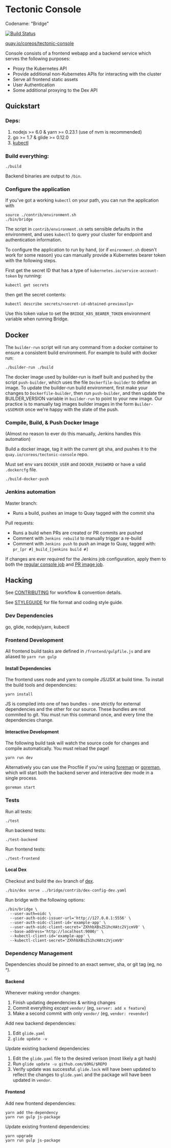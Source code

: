 Tectonic Console
================

Codename: "Bridge"

[![Build Status](https://jenkins-tectonic.prod.coreos.systems/buildStatus/icon?job=console-build)](https://jenkins-tectonic.prod.coreos.systems/job/console-build/)

[quay.io/coreos/tectonic-console](https://quay.io/repository/coreos/tectonic-console?tab=tags)

Console consists of a frontend webapp and a backend service which serves the following purposes:
- Proxy the Kubernetes API
- Provide additional non-Kubernetes APIs for interacting with the cluster
- Serve all frontend static assets
- User Authentication
- Some additional proxying to the Dex API

## Quickstart

### Deps:

1. nodejs >= 6.0 & yarn >= 0.23.1 (use of nvm is recommended)
2. go >= 1.7 & glide >= 0.12.0
3. [kubectl](http://kubernetes.io/docs/getting-started-guides/binary_release/#prebuilt-binary-release)

### Build everything:

```
./build
```

Backend binaries are output to `/bin`.


### Configure the application

If you've got a working `kubectl` on your path, you can run the application with

```
source ./contrib/environment.sh
./bin/bridge
```

The script in `contrib/environment.sh` sets sensible defaults in the environment, and uses `kubectl` to query your cluster for endpoint and authentication information.

To configure the application to run by hand, (or if `enironment.sh` doesn't work for some reason) you can manually provide a Kubernetes bearer token with the following steps.

First get the secret ID that has a type of `kubernetes.io/service-account-token` by running:
```
kubectl get secrets
```

then get the secret contents:
```
kubectl describe secrets/<secret-id-obtained-previously>
```

Use this token value to set the `BRIDGE_K8S_BEARER_TOKEN` environment variable when running Bridge.

## Docker

The `builder-run` script will run any command from a docker container to ensure a consistent build environment.
For example to build with docker run:
```
./builder-run ./build
```

The docker image used by builder-run is itself built and pushed by the
script `push-builder`, which uses the file `Dockerfile-builder` to
define an image. To update the builder-run build environment, first make
your changes to `Dockerfile-builder`, then run `push-builder`, and
then update the BUILDER_VERSION variable in `builder-run` to point to
your new image. Our practice is to manually tag images builder images in the form
`Builder-v$SEMVER` once we're happy with the state of the push.

### Compile, Build, & Push Docker Image

(Almost no reason to ever do this manually, Jenkins handles this automation)

Build a docker image, tag it with the current git sha, and pushes it to the `quay.io/coreos/tectonic-console` repo.

Must set env vars `DOCKER_USER` and `DOCKER_PASSWORD` or have a valid `.dockercfg` file.
```
./build-docker-push
```

### Jenkins automation

Master branch:

* Runs a build, pushes an image to Quay tagged with the commit sha

Pull requests:

* Runs a build when PRs are created or PR commits are pushed
* Comment with `Jenkins rebuild` to manually trigger a re-build
* Comment with `Jenkins push` to push an image to Quay, tagged with:
    `pr_[pr #]_build_[jenkins build #]`

If changes are ever required for the Jenkins job configuration, apply them to both the [regular console job](https://jenkins-tectonic.prod.coreos.systems/job/console-build/) and [PR image job](https://jenkins-tectonic.prod.coreos.systems/job/console-pr-image/).

## Hacking

See [CONTRIBUTING](CONTRIBUTING.md) for workflow & convention details.

See [STYLEGUIDE](STYLEGUIDE.md) for file format and coding style guide.

### Dev Dependencies

go, glide, nodejs/yarn, kubectl

### Frontend Development

All frontend build tasks are defined in `/frontend/gulpfile.js` and are aliased to `yarn run gulp`

#### Install Dependencies

The frontend uses node and yarn to compile JS/JSX at build time. To install the build tools and dependencies:
```
yarn install
```

JS is compiled into one of two bundles - one strictly for external dependencies and the other for our source.  These bundles are not commited to git.  You must run this command once, and every time the dependencies change.

#### Interactive Development

The following build task will watch the source code for changes and compile automatically.  You must reload the page!
```
yarn run dev
```

Alternatively you can use the Procfile if you're using [foreman](https://github.com/ddollar/foreman) or [goreman](https://github.com/mattn/goreman),
which will start both the backend server and interactive dev mode in a single process.
```
goreman start
```

### Tests

Run all tests:
```
./test
```

Run backend tests:
```
./test-backend
```

Run frontend tests:
```
./test-frontend
```

#### Local Dex

Checkout and build the `dev` branch of [dex](https://github.com/coreos/dex/).

`./bin/dex serve ../bridge/contrib/dex-config-dev.yaml`

Run bridge with the following options:

```
./bin/bridge \
  --user-auth=oidc \
  --user-auth-oidc-issuer-url='http://127.0.0.1:5556' \
  --user-auth-oidc-client-id='example-app' \
  --user-auth-oidc-client-secret='ZXhhbXBsZS1hcHAtc2VjcmV0' \
  --base-address='http://localhost:9000/' \
  --kubectl-client-id='example-app' \
  --kubectl-client-secret='ZXhhbXBsZS1hcHAtc2VjcmV0'
```


### Dependency Management

Dependencies should be pinned to an exact semver, sha, or git tag (eg, no ^).

#### Backend

Whenever making vendor changes:
1. Finish updating dependencies & writing changes
2. Commit everything *except* `vendor/` (eg, `server: add x feature`)
3. Make a second commit with only `vendor/` (eg, `vendor: revendor`)

Add new backend dependencies:
 1. Edit `glide.yaml`
 2. `glide update -v`

Update existing backend dependencies:
 1. Edit the `glide.yaml` file to the desired verison (most likely a git hash)
 2. Run `glide update -u github.com/$ORG/$REPO`
 3. Verify update was successful. `glide.lock` will have been updated to reflect the changes to `glide.yaml` and the package will have been updated in `vendor`.

#### Frontend

Add new frontend dependencies:
```
yarn add the-dependency
yarn run gulp js-package
```

Update existing frontend dependencies:
```
yarn upgrade
yarn run gulp js-package
```
